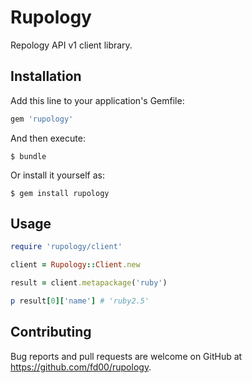 # Rupology

Repology API v1 client library.

## Installation

Add this line to your application's Gemfile:

```ruby
gem 'rupology'
```

And then execute:

    $ bundle

Or install it yourself as:

    $ gem install rupology

## Usage

```ruby
require 'rupology/client'

client = Rupology::Client.new

result = client.metapackage('ruby')

p result[0]['name'] # 'ruby2.5'
```

## Contributing

Bug reports and pull requests are welcome on GitHub at https://github.com/fd00/rupology.
